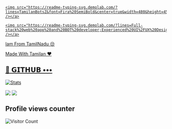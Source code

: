 

<p align="center">

  <a href="https://github.com/TamilanBotsZ/readme-typing-svg">

    <img src="https://readme-typing-svg.demolab.com/?lines=TamilanBotsZ&font=Fira%20SemiBold&center=true&width=480&height=45&color=fff68f&vCenter=true&pause=1000&size=40" /></a>

</p>

<p align="center">

  <a href="https://github.com/TamilanBotsZ/readme-typing-svg">

    <img src="https://readme-typing-svg.demolab.com/?lines=Full-stack%20web%20app%20and%20BOT%20developer;Experienced%20UI%2FUX%20Designer;2%2B%20years%20of%20coding%20experience;Always%20learning%20new%20things&font=Fira%20Code&center=true&width=500&height=45&color=f75c7e&vCenter=true&pause=1000&size=22" /></a>

</p>

<p align="center">

 Iam From TamilNadu 😒

</p>

Made With Tamilan ❤️

</p>


## 💜 𝗚𝗜𝗧𝗛𝗨𝗕 •••

[![Stats](https://github-readme-stats.vercel.app/api?username=TamilanBotsZ&hide=prs&count_public=true&show_icons=true&theme=algolia)](https://github.com/TamilanBotsZ/github-readme-stats)

<img src="https://github-readme-streak-stats.herokuapp.com?user=TamilanBotsZ&theme=tokyonight" align="center">

<img src="https://github-readme-stats.vercel.app/api/top-langs/?username=TamilanBotsZ&layout=compact&theme=tokyonight" align="center">

## Profile views counter

![Visitor Count](https://profile-counter.glitch.me/{TamilanBotsZ}/count.svg)
